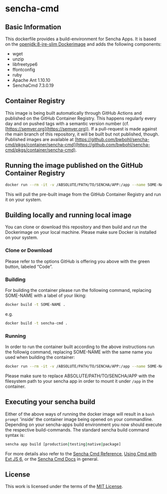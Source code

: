 # sencha-cmd


## Basic Information

This dockerfile provides a build-environment for Sencha Apps. It is based on the [openjdk:8-jre-slim Dockerimage](https://hub.docker.com/layers/openjdk/library/openjdk/8-jre-slim/images/sha256-21288a1b9869ffc48d723a22a2091cd97567d70f459f1226630293190640604a?context=explore) and adds the following components:

* wget
* unzip
* libfreetype6
* ffontconfig
* ruby
* Apache Ant 1.10.10
* SenchaCmd 7.3.0.19

## Container Registry

This image is being built automatically through GitHub Actions and published on the GitHub Container Registry. This happens regularly every day and on pushed tags with a semantic version number (cf. [https://semver.org](https://semver.org)). If a pull-request is made against rhe main branch of this repository, it will be built but not published, though. Published images are available at [https://github.com/bwbohl/sencha-cmd/pkgs/container/sencha-cmd](https://github.com/bwbohl/sencha-cmd/pkgs/container/sencha-cmd).

## Running the image published on the GitHub Container Registry

```bash
docker run --rm -it -v /ABSOLUTE/PATH/TO/SENCHA/APP:/app --name SOME-NAME ghcr.io/bwbohl/sencha-cmd:latest
```

This will pull the pre-built image from the GitHub Container Registry and run it on your system.

## Building locally and running local image

You can clone or download this repository and then build and run the Dockerimage on your local machine. Please make sure Docker is installed on your system.

### Clone or Download

Please refer to the options GitHub is offering you above with the green button, labeled “Code”.

### Building

For building the container please run the following command, replacing SOME-NAME with a label of your liking:

```bash
docker build -t SOME-NAME .
```

e.g.


```bash
docker build -t sencha-cmd .
```

### Running

In order to run the container built according to the above instructions run the followig command, replacing SOME-NAME with the same name you used when building the container:

```bash
docker run --rm -it -v /ABSOLUTE/PATH/TO/SENCHA/APP:/app --name SOME-NAME SOME-NAME
```

Please make sure to replace ABSOLUTE/PATH/TO/SENCHA/APP with the filesystem path to your sencha app in order to mount it under `/app` in the container.

## Executing your sencha build

Either of the above ways of running the docker image will result in a `bash prompt` 'inside' the container image being opened on your commandline. Depending on your sencha-apps build environment you now should execute the respective build-commands. The standard sencha build command syntax is:

```bash
sencha app build [production|testing|native|package]
```

For more details also refer to the [Sencha Cmd Reference](https://docs.sencha.com/cmd/guides/advanced_cmd/cmd_reference.html#advanced_cmd-_-cmd_reference_-_sencha_app_build), [Using Cmd with Ext JS 6](https://docs.sencha.com/cmd/7.3.0/guides/extjs/cmd_app.html#extjs-_-cmd_app_-_building_your_application), or the [Sencha Cmd Docs](https://docs.sencha.com/cmd/7.3.0/index.html) in general.

## License

This work is licensed under the terms of the [MIT License](LICENSE).
